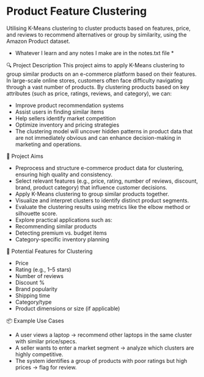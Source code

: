 # Product Feature Clustering
Utilising K-Means clustering to cluster products based on features, price, and reviews to recommend alternatives or group by similarity, using the Amazon Product dataset.

* Whatever I learn and any notes I make are in the notes.txt file *

🔍 Project Description
This project aims to apply K-Means clustering to group similar products on an e-commerce platform based on their features. In large-scale online stores, customers often face difficulty navigating through a vast number of products. By clustering products based on key attributes (such as price, ratings, reviews, and category), we can:
- Improve product recommendation systems
- Assist users in finding similar items
- Help sellers identify market competition
- Optimize inventory and pricing strategies
- The clustering model will uncover hidden patterns in product data that are not immediately obvious and can enhance decision-making in marketing and operations.

🎯 Project Aims
- Preprocess and structure e-commerce product data for clustering, ensuring high quality and consistency.
- Select relevant features (e.g., price, rating, number of reviews, discount, brand, product category) that influence customer decisions.
- Apply K-Means clustering to group similar products together.
- Visualize and interpret clusters to identify distinct product segments.
- Evaluate the clustering results using metrics like the elbow method or silhouette score.
- Explore practical applications such as:
- Recommending similar products
- Detecting premium vs. budget items
- Category-specific inventory planning

🧰 Potential Features for Clustering
- Price
- Rating (e.g., 1–5 stars)
- Number of reviews
- Discount %
- Brand popularity
- Shipping time
- Category/type
- Product dimensions or size (if applicable)

📦 Example Use Cases
- A user views a laptop → recommend other laptops in the same cluster with similar price/specs.
- A seller wants to enter a market segment → analyze which clusters are highly competitive.
- The system identifies a group of products with poor ratings but high prices → flag for review.

